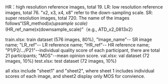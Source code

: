 HR：high resolution reference images, total 19.
LR: low resolution reference images, total 76. "x2, x3, x4, x8" refer to the down-sampling scale.
SR: super resolution images, total 720.  The name of the images follows“(SR_method)_x(upsample scale)_(HR_ref_name)x(downsample_scale)”（e.g., ATD_x2_0813x2）

train.xlsx: train dataset (576 images, 80%), "Image_name"-- SR image name; "LR_ref"-- LR reference name; "HR_ref"-- HR reference name; "P1/P2/.../P21"--individual quality score of each participant, there are total 21 participants; "MOS"--mean opinion score.
val.xlsx: val dataset (72 images, 10%)
test.xlsx: test dataset (72 images, 10%)

all xlsx include "sheet1" and "sheet2", where sheet 1 includes individual scores of each image, and sheet2 display only MOS for convience.